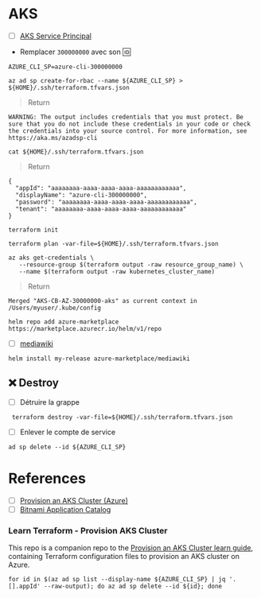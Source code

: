 # AKS


- [ ] [AKS Service Principal](https://docs.microsoft.com/en-us/azure/aks/kubernetes-service-principal?tabs=azure-cli)

* Remplacer `300000000` avec son :id:

```
AZURE_CLI_SP=azure-cli-300000000
```

```
az ad sp create-for-rbac --name ${AZURE_CLI_SP} > ${HOME}/.ssh/terraform.tfvars.json
```
> Return
```
WARNING: The output includes credentials that you must protect. Be sure that you do not include these credentials in your code or check the credentials into your source control. For more information, see https://aka.ms/azadsp-cli
```

```
cat ${HOME}/.ssh/terraform.tfvars.json
```
> Return
```
{
  "appId": "aaaaaaaa-aaaa-aaaa-aaaa-aaaaaaaaaaaa",
  "displayName": "azure-cli-300000000",
  "password": "aaaaaaaa-aaaa-aaaa-aaaa-aaaaaaaaaaaa",
  "tenant": "aaaaaaaa-aaaa-aaaa-aaaa-aaaaaaaaaaaa"
}
```

```
terraform init
```

```
terraform plan -var-file=${HOME}/.ssh/terraform.tfvars.json
```


```
az aks get-credentials \ 
   --resource-group $(terraform output -raw resource_group_name) \
   --name $(terraform output -raw kubernetes_cluster_name)
```
> Return
```
Merged "AKS-CB-AZ-30000000-aks" as current context in /Users/myuser/.kube/config
```


```
helm repo add azure-marketplace https://marketplace.azurecr.io/helm/v1/repo
```

- [ ] [mediawiki](https://bitnami.com/stack/mediawiki)

```
helm install my-release azure-marketplace/mediawiki
```

## :x: Destroy

- [ ] Détruire la grappe

```
 terraform destroy -var-file=${HOME}/.ssh/terraform.tfvars.json
```

- [ ] Enlever le compte de service 

```
ad sp delete --id ${AZURE_CLI_SP}
```

# References

- [ ] [Provision an AKS Cluster (Azure)](https://learn.hashicorp.com/tutorials/terraform/aks)
- [ ] [Bitnami Application Catalog](https://bitnami.com/stacks)

### Learn Terraform - Provision AKS Cluster

This repo is a companion repo to the [Provision an AKS Cluster learn guide](https://learn.hashicorp.com/terraform/kubernetes/provision-aks-cluster), containing Terraform configuration files to provision an AKS cluster on Azure.

```
for id in $(az ad sp list --display-name ${AZURE_CLI_SP} | jq '.[].appId' --raw-output); do az ad sp delete --id ${id}; done
```
